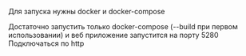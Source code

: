 Для запуска нужны docker и docker-compose

Достаточно запустить только docker-compose (--build при первом использовании) и веб приложение запустится на порту 5280
Подключаться по http